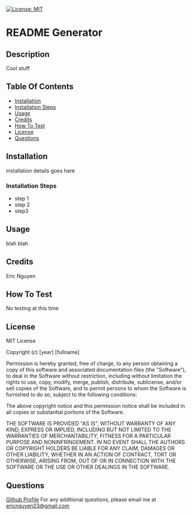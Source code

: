 [![License: MIT](https://img.shields.io/badge/License-MIT-yellow.svg)](https://opensource.org/licenses/MIT)
# README Generator
## Description

Cool stuff
## Table Of Contents

- [Installation](#Installation)
- [Installation Steps](#Installation-Steps)
- [Usage](#Usage)
- [Credits](#Credits)
- [How To Test](#How-To-Test)
- [License](#License)
- [Questions](#Questions)

## Installation

installation details goes here
### Installation Steps

- step 1
- step 2
-  step3

## Usage

blah blah
## Credits

Eric Nguyen
## How To Test

No testing at this time
## License


MIT License

Copyright (c) [year] [fullname]

Permission is hereby granted, free of charge, to any person obtaining a copy
of this software and associated documentation files (the "Software"), to deal
in the Software without restriction, including without limitation the rights
to use, copy, modify, merge, publish, distribute, sublicense, and/or sell
copies of the Software, and to permit persons to whom the Software is
furnished to do so, subject to the following conditions:

The above copyright notice and this permission notice shall be included in all
copies or substantial portions of the Software.

THE SOFTWARE IS PROVIDED "AS IS", WITHOUT WARRANTY OF ANY KIND, EXPRESS OR
IMPLIED, INCLUDING BUT NOT LIMITED TO THE WARRANTIES OF MERCHANTABILITY,
FITNESS FOR A PARTICULAR PURPOSE AND NONINFRINGEMENT. IN NO EVENT SHALL THE
AUTHORS OR COPYRIGHT HOLDERS BE LIABLE FOR ANY CLAIM, DAMAGES OR OTHER
LIABILITY, WHETHER IN AN ACTION OF CONTRACT, TORT OR OTHERWISE, ARISING FROM,
OUT OF OR IN CONNECTION WITH THE SOFTWARE OR THE USE OR OTHER DEALINGS IN THE
SOFTWARE.

## Questions

[Github Profile](https://github.com/ericnguyen23)
For any additional questions, please email me at ericnguyen23@gmail.com
